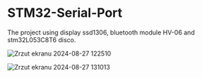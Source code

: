# STM32-Serial-Port
The project using display ssd1306, bluetooth module HV-06 and stm32L053C8T6 disco.

![Zrzut ekranu 2024-08-27 122510](https://github.com/user-attachments/assets/f8fef6b1-d78c-4477-867c-3afade1e5ba9)

![Zrzut ekranu 2024-08-27 131013](https://github.com/user-attachments/assets/ea5bb257-d329-4ace-84a2-e02eb2450ccf)


